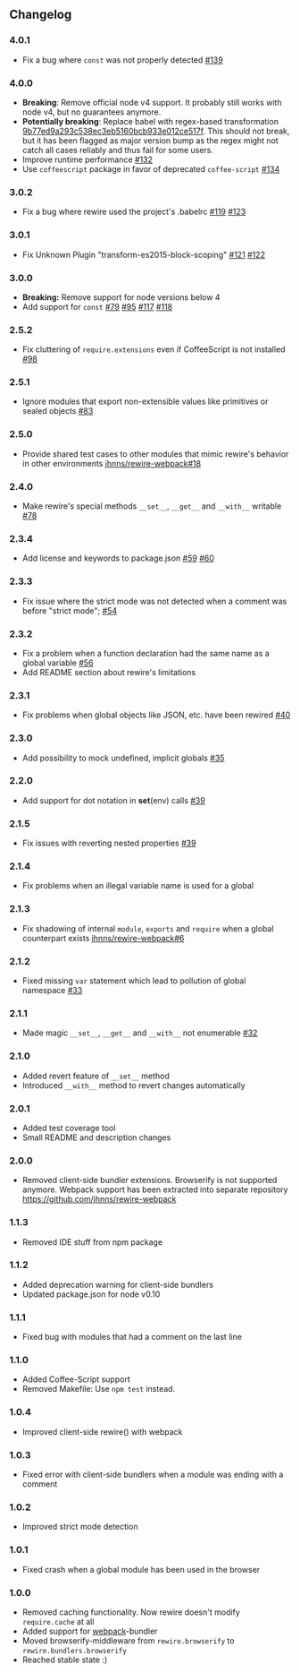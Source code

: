Changelog
---------

### 4.0.1
- Fix a bug where `const` was not properly detected [#139](https://github.com/jhnns/rewire/pull/139)

### 4.0.0
- **Breaking**: Remove official node v4 support. It probably still works with node v4, but no guarantees anymore.
- **Potentially breaking**: Replace babel with regex-based transformation [9b77ed9a293c538ec3eb5160bcb933e012ce517f](https://github.com/jhnns/rewire/commit/9b77ed9a293c538ec3eb5160bcb933e012ce517f).
This should not break, but it has been flagged as major version bump as the regex might not catch all cases reliably and thus fail for some users.
- Improve runtime performance [#132](https://github.com/jhnns/rewire/issues/132)
- Use `coffeescript` package in favor of deprecated `coffee-script` [#134](https://github.com/jhnns/rewire/pull/134)

### 3.0.2
- Fix a bug where rewire used the project's .babelrc [#119](https://github.com/jhnns/rewire/issues/119) [#123](https://github.com/jhnns/rewire/pull/123)

### 3.0.1
- Fix Unknown Plugin "transform-es2015-block-scoping" [#121](https://github.com/jhnns/rewire/issues/121) [#122](https://github.com/jhnns/rewire/pull/122)

### 3.0.0
- **Breaking:** Remove support for node versions below 4
- Add support for `const` [#79](https://github.com/jhnns/rewire/issues/79) [#95](https://github.com/jhnns/rewire/issues/95) [#117](https://github.com/jhnns/rewire/pull/117) [#118](https://github.com/jhnns/rewire/pull/118)

### 2.5.2
- Fix cluttering of `require.extensions` even if CoffeeScript is not installed [#98](https://github.com/jhnns/rewire/pull/98)

### 2.5.1
- Ignore modules that export non-extensible values like primitives or sealed objects [#83](https://github.com/jhnns/rewire/pull/83)

### 2.5.0
- Provide shared test cases to other modules that mimic rewire's behavior in other environments [jhnns/rewire-webpack#18](https://github.com/jhnns/rewire-webpack/pull/18)

### 2.4.0
- Make rewire's special methods `__set__`, `__get__` and `__with__` writable [#78](https://github.com/jhnns/rewire/pull/78)

### 2.3.4
- Add license and keywords to package.json [#59](https://github.com/jhnns/rewire/issues/59) [#60](https://github.com/jhnns/rewire/issues/60)

### 2.3.3
- Fix issue where the strict mode was not detected when a comment was before "strict mode"; [#54](https://github.com/jhnns/rewire/issues/54)

### 2.3.2
- Fix a problem when a function declaration had the same name as a global variable [#56](https://github.com/jhnns/rewire/issues/56)
- Add README section about rewire's limitations

### 2.3.1
- Fix problems when global objects like JSON, etc. have been rewired [#40](https://github.com/jhnns/rewire/issues/40)

### 2.3.0
- Add possibility to mock undefined, implicit globals [#35](https://github.com/jhnns/rewire/issues/35)

### 2.2.0
- Add support for dot notation in __set__(env) calls [#39](https://github.com/jhnns/rewire/issues/39)

### 2.1.5
- Fix issues with reverting nested properties [#39](https://github.com/jhnns/rewire/issues/39)

### 2.1.4
- Fix problems when an illegal variable name is used for a global

### 2.1.3
- Fix shadowing of internal `module`, `exports` and `require` when a global counterpart exists [jhnns/rewire-webpack#6](https://github.com/jhnns/rewire-webpack/pull/6)

### 2.1.2
- Fixed missing `var` statement which lead to pollution of global namespace [#33](https://github.com/jhnns/rewire/pull/33)

### 2.1.1
- Made magic `__set__`, `__get__` and `__with__` not enumerable [#32](https://github.com/jhnns/rewire/pull/32)

### 2.1.0
- Added revert feature of `__set__` method
- Introduced `__with__` method to revert changes automatically

### 2.0.1
- Added test coverage tool
- Small README and description changes

### 2.0.0
- Removed client-side bundler extensions. Browserify is not supported anymore. Webpack support has been extracted
  into separate repository https://github.com/jhnns/rewire-webpack

### 1.1.3
- Removed IDE stuff from npm package

### 1.1.2
- Added deprecation warning for client-side bundlers
- Updated package.json for node v0.10

### 1.1.1
- Fixed bug with modules that had a comment on the last line

### 1.1.0
- Added Coffee-Script support
- Removed Makefile: Use `npm test` instead.

### 1.0.4
- Improved client-side rewire() with webpack

### 1.0.3
- Fixed error with client-side bundlers when a module was ending with a comment

### 1.0.2
- Improved strict mode detection

### 1.0.1
- Fixed crash when a global module has been used in the browser

### 1.0.0
- Removed caching functionality. Now rewire doesn't modify `require.cache` at all
- Added support for [webpack](https://github.com/webpack/webpack)-bundler
- Moved browserify-middleware from `rewire.browserify` to `rewire.bundlers.browserify`
- Reached stable state :)
